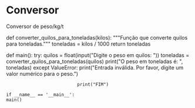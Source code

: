 # Conversor
Conversor de peso/kg/t

def converter_quilos_para_toneladas(kilos):
    """Função que converte quilos para toneladas."""
    toneladas = kilos / 1000
    return toneladas

def main():
    try:
     quilos = float(input("Digite o peso em quilos: "))
        toneladas = converter_quilos_para_toneladas(quilos)
     print("O peso em toneladas é: ", toneladas)
    except ValueError:
        print("Entrada inválida. Por favor, digite um valor numérico para o peso.")

                               print("FIM")

    if __name__ == '__main__':
    main()
